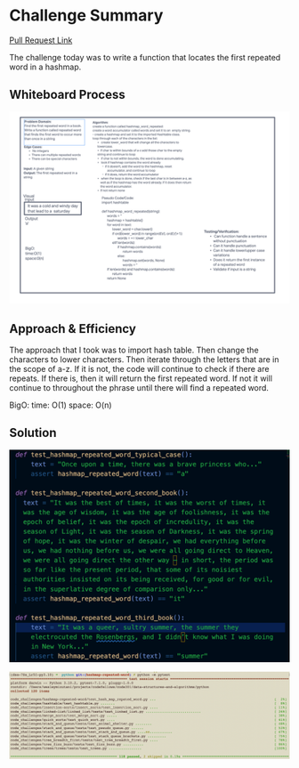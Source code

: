 # Challenge Summary

[Pull Request Link](https://github.com/bran2miz/data-structures-and-algorithms/pull/74)

The challenge today was to write a function that locates the first repeated word in a hashmap.

## Whiteboard Process

![White Board Process](./images/whiteboard.png)

## Approach & Efficiency

The approach that I took was to import hash table. Then change the characters to lower characters. Then iterate through the letters that are in the scope of a-z. If it is not, the code will continue to check if there are repeats. If there is, then it will return the first repeated word. If not it will continue to throughout the phrase until there will find a repeated word.

BigO:
time: O(1)
space: O(n)

## Solution

![Testing](./images/test.png)

![Pytest](./images/pytest.png)
